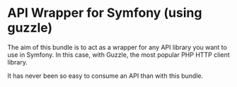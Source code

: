 API Wrapper for Symfony (using guzzle)
======================

The aim of this bundle is to act as a wrapper for any API library you want to use in Symfony. In this case, with Guzzle, the most popular PHP HTTP client library.

It has never been so easy to consume an API than with this bundle.
